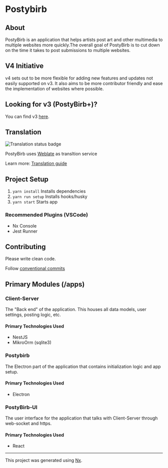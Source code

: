 # Postybirb

## About

PostyBirb is an application that helps artists post art and other multimedia to
multiple websites more quickly.The overall goal of PostyBirb is to cut down on
the time it takes to post submissions to multiple websites.

## V4 Initiative

v4 sets out to be more flexible for adding new features and updates not easily
supported on v3. It also aims to be more contributor friendly and ease the 
implementation of websites where possible.

## Looking for v3 (PostyBirb+)?

You can find v3 [here](https://github.com/mvdicarlo/postybirb-plus).

## Translation

![Translation status badge](https://hosted.weblate.org/widget/postybirb/postybirb/287x66-black.png)

PostyBirb uses [Weblate](https://hosted.weblate.org/projects/postybirb/postybirb/) as transltion service

Learn more: [Translation guide](./TRANSLATION.md)

## Project Setup

1. `yarn install` Installs dependencies
2. `yarn run setup` Installs hooks/husky
3. `yarn start` Starts app

### Recommended Plugins (VSCode)

- Nx Console
- Jest Runner

## Contributing

Please write clean code.

Follow [conventional commits](https://www.conventionalcommits.org/en/v1.0.0/)

## Primary Modules (/apps)

### Client-Server

The "Back end" of the application. This houses all data models, user settings,
posting logic, etc.

#### Primary Technologies Used

- NestJS
- MikroOrm (sqlite3)

### Postybirb

The Electron part of the application that contains initialization logic and
app setup.

#### Primary Technologies Used

- Electron

### PostyBirb-UI

The user interface for the application that talks with Client-Server through
web-socket and https.

#### Primary Technologies Used

- React

-----------------

This project was generated using [Nx](https://nx.dev).
